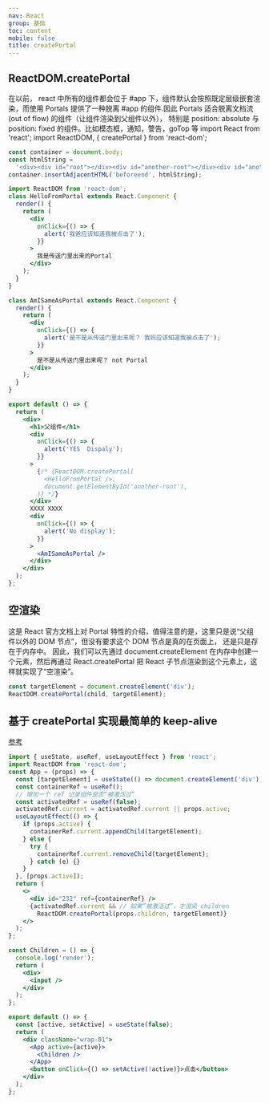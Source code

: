 ```yaml
---
nav: React
group: 基础
toc: content
mobile: false
title: createPortal
---
```


## ReactDOM.createPortal

在以前， react 中所有的组件都会位于 #app 下，组件默认会按照既定层级嵌套渲染，而使用 Portals 提供了一种脱离 #app 的组件.因此 Portals 适合脱离文档流(out of flow) 的组件（让组件渲染到父组件以外），
特别是 position: absolute 与 position: fixed 的组件。比如模态框，通知，警告，goTop 等
import React from 'react';
import ReactDOM, { createPortal } from 'react-dom';

```jsx
const container = document.body;
const htmlString =
  '<div><div id="root"></div><div id="another-root"></div><div id="another-container"></div></div>';
container.insertAdjacentHTML('beforeend', htmlString);

import ReactDOM from 'react-dom';
class HelloFromPortal extends React.Component {
  render() {
    return (
      <div
        onClick={() => {
          alert('我爸应该知道我被点击了');
        }}
      >
        我是传送门里出来的Portal
      </div>
    );
  }
}

class AmISameAsPortal extends React.Component {
  render() {
    return (
      <div
        onClick={() => {
          alert('是不是从传送门里出来呢？ 我妈应该知道我被点击了');
        }}
      >
        是不是从传送门里出来呢？ not Portal
      </div>
    );
  }
}

export default () => {
  return (
    <div>
      <h1>父组件</h1>
      <div
        onClick={() => {
          alert('YES  Dispaly');
        }}
      >
        {/* {ReactDOM.createPortal(
          <HelloFromPortal />,
          document.getElementById('another-root'),
        )} */}
      </div>
      XXXX XXXX
      <div
        onClick={() => {
          alert('No display');
        }}
      >
        <AmISameAsPortal />
      </div>
    </div>
  );
};
```

## 空渲染

这是 React 官方文档上对 Portal 特性的介绍，值得注意的是，这里只是说“父组件以外的 DOM 节点”，但没有要求这个 DOM 节点是真的在页面上，
还是只是存在于内存中。 因此，我们可以先通过 document.createElement 在内存中创建一个元素，然后再通过 React.createPortal
把 React 子节点渲染到这个元素上，这样就实现了“空渲染”。

```js
const targetElement = document.createElement('div');
ReactDOM.createPortal(child, targetElement);
```

## 基于 createPortal 实现最简单的 keep-alive

<a href="https://zhuanlan.zhihu.com/p/214166951" target="_blank">参考</a>

```jsx
import { useState, useRef, useLayoutEffect } from 'react';
import ReactDOM from 'react-dom';
const App = (props) => {
  const [targetElement] = useState(() => document.createElement('div'));
  const containerRef = useRef();
  // 增加一个 ref 记录组件是否“被激活过”
  const activatedRef = useRef(false);
  activatedRef.current = activatedRef.current || props.active;
  useLayoutEffect(() => {
    if (props.active) {
      containerRef.current.appendChild(targetElement);
    } else {
      try {
        containerRef.current.removeChild(targetElement);
      } catch (e) {}
    }
  }, [props.active]);
  return (
    <>
      <div id="232" ref={containerRef} />
      {activatedRef.current && // 如果“被激活过”，才渲染 children
        ReactDOM.createPortal(props.children, targetElement)}
    </>
  );
};

const Children = () => {
  console.log('render');
  return (
    <div>
      <input />
    </div>
  );
};

export default () => {
  const [active, setActive] = useState(false);
  return (
    <div className="wrap-01">
      <App active={active}>
        <Children />
      </App>
      <button onClick={() => setActive(!active)}>点击</button>
    </div>
  );
};
```
